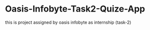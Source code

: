 # Oasis-Infobyte-Task2-Quize-App
 this is project assigned by oasis infobyte as internship (task-2)
